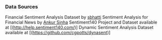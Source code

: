 ### Data Sources
Financial Sentiment Analysis Dataset by [sbhatti](https://www.kaggle.com/sbhatti/financial-sentiment-analysis)
Sentiment Analysis for Financial News by [Ankur Sinha](https://www.kaggle.com/ankurzing/sentiment-analysis-for-financial-news)
Sentiment140 Project and Dataset available at [(http://help.sentiment140.com/)]
Dynamic Sentiment Analysis Dataset available at [(https://github.com/cgpotts/dynasent)]